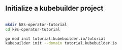 ## Initialize a kubebuilder project


```bash

mkdir k8s-operator-tutorial
cd k8s-operator-tutorial

go mod init tutorial.kubebuilder.io/tutorial
kubebuilder init --domain tutorial.kubebuilder.io
```
